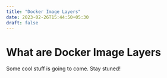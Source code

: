 ```yaml
---
title: "Docker Image Layers"
date: 2023-02-26T15:44:50+05:30
draft: false
---
```


# What are Docker Image Layers

Some cool stuff is going to come. Stay stuned!